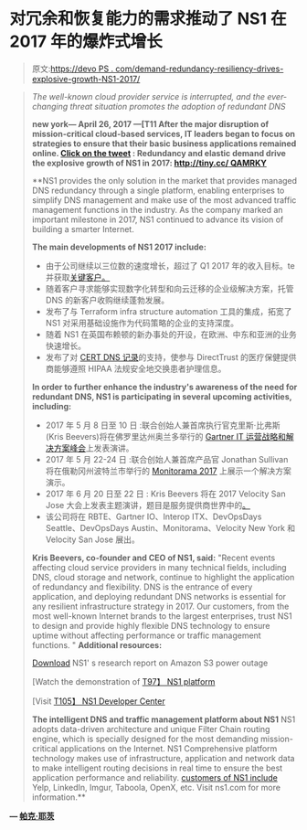# 对冗余和恢复能力的需求推动了 NS1 在 2017 年的爆炸式增长

> 原文:[https://devo PS . com/demand-redundancy-resiliency-drives-explosive-growth-NS1-2017/](https://devops.com/demand-redundancy-resiliency-drives-explosive-growth-ns1-2017/)

> *The well-known cloud provider service is interrupted, and the ever-changing threat situation* *promotes the adoption of redundant DNS*
> 
> **new york— April 26, 2017 —[T11 After the major disruption of mission-critical cloud-based services, IT leaders began to focus on strategies to ensure that their basic business applications remained online.
> [**Click on the tweet**](http://nadelphelan.pr-optout.com/Tracking.aspx?Data=HHL%3d8%2b44%3f%26JDG%3c%3b0%3a164%3d%26SDG%3c90%3a.&RE=MC&RI=4344597&Preview=False&DistributionActionID=1981&Action=Follow+Link) **: Redundancy and elastic demand drive the explosive growth of NS1 in 2017:** [**http://tiny.cc/ QAMRKY**](http://nadelphelan.pr-optout.com/Tracking.aspx?Data=HHL%3d8%2b44%3f%26JDG%3c%3b0%3a164%3d%26SDG%3c90%3a.&RE=MC&RI=4344597&Preview=False&DistributionActionID=1980&Action=Follow+Link)**
> 
>  **NS1 provides the only solution in the market that provides managed DNS redundancy through a single platform, enabling enterprises to simplify DNS management and make use of the most advanced traffic management functions in the industry. As the company marked an important milestone in 2017, NS1 continued to advance its vision of building a smarter Internet.
> 
> **The main developments of NS1 2017 include:**
> 
> *   由于公司继续以三位数的速度增长，超过了 Q1 2017 年的收入目标。te 并获取[关键客户。](http://nadelphelan.pr-optout.com/Tracking.aspx?Data=HHL%3d8%2b44%3f%26JDG%3c%3b0%3a164%3d%26SDG%3c90%3a.&RE=MC&RI=4344597&Preview=False&DistributionActionID=1979&Action=Follow+Link)
> *   随着客户寻求能够实现数字化转型和向云迁移的企业级解决方案，托管 DNS 的新客户收购继续蓬勃发展。
> *   发布了与 Terraform infra structure automation 工具的集成，拓宽了 NS1 对采用基础设施作为代码策略的企业的支持深度。
> *   随着 NS1 在英国布赖顿的新办事处的开设，在欧洲、中东和亚洲的业务快速增长。
> *   发布了对 [CERT DNS 记录](http://nadelphelan.pr-optout.com/Tracking.aspx?Data=HHL%3d8%2b44%3f%26JDG%3c%3b0%3a164%3d%26SDG%3c90%3a.&RE=MC&RI=4344597&Preview=False&DistributionActionID=1977&Action=Follow+Link)的支持，使参与 DirectTrust 的医疗保健提供商能够遵照 HIPAA 法规安全地交换患者护理信息。
> 
> **In order to further enhance the industry's awareness of the need for redundant DNS, NS1 is participating in several upcoming activities, including:**
> 
> *   2017 年 5 月 8 日至 10 日 :联合创始人兼首席执行官克里斯·比弗斯(Kris Beevers)将在佛罗里达州奥兰多举行的 [Gartner IT 运营战略和解决方案峰会](http://nadelphelan.pr-optout.com/Tracking.aspx?Data=HHL%3d8%2b44%3f%26JDG%3c%3b0%3a164%3d%26SDG%3c90%3a.&RE=MC&RI=4344597&Preview=False&DistributionActionID=1976&Action=Follow+Link)上发表演讲。
> *   2017 年 5 月 22-24 日 :联合创始人兼首席产品官 Jonathan Sullivan 将在俄勒冈州波特兰市举行的 [Monitorama 2017](http://nadelphelan.pr-optout.com/Tracking.aspx?Data=HHL%3d8%2b44%3f%26JDG%3c%3b0%3a164%3d%26SDG%3c90%3a.&RE=MC&RI=4344597&Preview=False&DistributionActionID=1975&Action=Follow+Link) 上展示一个解决方案演示。
> *   2017 年 6 月 20 日至 22 日 : Kris Beevers 将在 2017 Velocity San Jose 大会上发表主题演讲，题目是服务提供商世界中的[。](http://nadelphelan.pr-optout.com/Tracking.aspx?Data=HHL%3d8%2b44%3f%26JDG%3c%3b0%3a164%3d%26SDG%3c90%3a.&RE=MC&RI=4344597&Preview=False&DistributionActionID=1974&Action=Follow+Link)
> *   该公司将在 RBTE、Gartner IO、Interop ITX、DevOpsDays Seattle、DevOpsDays Austin、Monitorama、Velocity New York 和 Velocity San Jose 展出。
> 
> **Kris Beevers, co-founder and CEO of NS1, said:**
> "Recent events affecting cloud service providers in many technical fields, including DNS, cloud storage and network, continue to highlight the application of redundancy and flexibility. DNS is the entrance of every application, and deploying redundant DNS networks is essential for any resilient infrastructure strategy in 2017\. Our customers, from the most well-known Internet brands to the largest enterprises, trust NS1 to design and provide highly flexible DNS technology to ensure uptime without affecting performance or traffic management functions. "
> **Additional resources:**
> 
> [Download](http://nadelphelan.pr-optout.com/Tracking.aspx?Data=HHL%3d8%2b44%3f%26JDG%3c%3b0%3a164%3d%26SDG%3c90%3a.&RE=MC&RI=4344597&Preview=False&DistributionActionID=1973&Action=Follow+Link) NS1' s research report on Amazon S3 power outage
> 
> [Watch the demonstration of [T97】 NS1 platform](http://nadelphelan.pr-optout.com/Tracking.aspx?Data=HHL%3d8%2b44%3f%26JDG%3c%3b0%3a164%3d%26SDG%3c90%3a.&RE=MC&RI=4344597&Preview=False&DistributionActionID=1972&Action=Follow+Link)
> 
> [](http://nadelphelan.pr-optout.com/Tracking.aspx?Data=HHL%3d8%2b44%3f%26JDG%3c%3b0%3a164%3d%26SDG%3c90%3a.&RE=MC&RI=4344597&Preview=False&DistributionActionID=1971&Action=Follow+Link)
> 
> [Visit [T105】 NS1 Developer Center](http://nadelphelan.pr-optout.com/Tracking.aspx?Data=HHL%3d8%2b44%3f%26JDG%3c%3b0%3a164%3d%26SDG%3c90%3a.&RE=MC&RI=4344597&Preview=False&DistributionActionID=1970&Action=Follow+Link)
> 
> **The intelligent DNS and traffic management platform about NS1**
> NS1 adopts data-driven architecture and unique Filter Chain routing engine, which is specially designed for the most demanding mission-critical applications on the Internet. NS1 Comprehensive platform technology makes use of infrastructure, application and network data to make intelligent routing decisions in real time to ensure the best application performance and reliability. [customers of NS1 include](http://nadelphelan.pr-optout.com/Tracking.aspx?Data=HHL%3d8%2b44%3f%26JDG%3c%3b0%3a164%3d%26SDG%3c90%3a.&RE=MC&RI=4344597&Preview=False&DistributionActionID=1969&Action=Follow+Link) Yelp, LinkedIn, Imgur, Taboola, OpenX, etc. Visit ns1.com for more information.**

**— [帕克·耶茨](https://devops.com/author/parkerdevops-com/)**